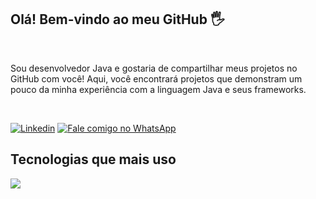 ## Olá! Bem-vindo ao meu GitHub 🖐️

<br>

Sou desenvolvedor Java e gostaria de compartilhar meus projetos no GitHub com você! Aqui, você encontrará projetos que demonstram um pouco da minha experiência com a linguagem Java e seus frameworks.

<br>

[![Linkedin](https://img.shields.io/badge/-LinkedIn-%230077B5?style=for-the-badge&logo=linkedin&logoColor=white)](https://www.linkedin.com/in/diorgenes-souza-0978a8369/)
[![Fale comigo no WhatsApp](https://img.shields.io/badge/Fale%20comigo%20no%20WhatsApp-25D366?style=for-the-badge&logo=whatsapp&logoColor=white)](https://contate.me/+556183181747)


## Tecnologias que mais uso
 <p>
  <a href="https://skillicons.dev">
    <img src="https://skillicons.dev/icons?i=java,spring,docker,mysql,postgres,angular" />
  </a>
</p>
  
 <!-- https://github.com/tandpfun/skill-icons#icons-list -->

